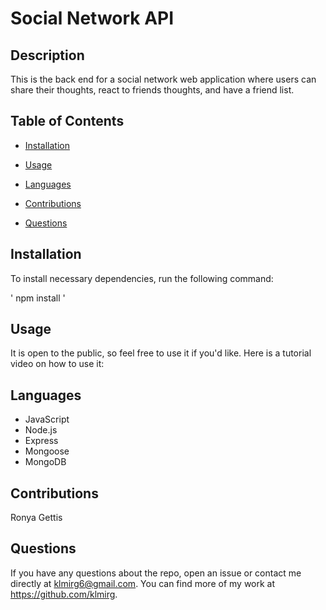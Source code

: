 # Social Network API

## Description

This is the back end for a social network web application where users can share their thoughts, react to friends thoughts, and have a friend list.

## Table of Contents

* [Installation](#installation)

* [Usage](#usage)
 
* [Languages](#languages)

* [Contributions](#contributions)

* [Questions](#questions)

 ## Installation

 To install necessary dependencies, run the following command:
  
 ' npm install '
 
 ## Usage

It is open to the public, so feel free to use it if you'd like.
Here is a tutorial video on how to use it:


 ## Languages
 * JavaScript
 * Node.js
 * Express
 * Mongoose
 * MongoDB

 ## Contributions

 Ronya Gettis

 ## Questions

 If you have any questions about the repo, open an issue or contact me directly at klmirg6@gmail.com. You can find more of my work at https://github.com/klmirg.
